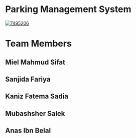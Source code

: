 # Parking Management System
<a href="https://ibb.co/SnTkssP"><img style="margin: auto;
  display: block;" src="https://i.ibb.co/gT10jj3/7495206.jpg" alt="7495206" border="0"></a>
# Team Members 
## Miel Mahmud Sifat <br>
## Sanjida Fariya <br>
## Kaniz Fatema Sadia <br>
## Mubashsher Salek <br>
## Anas Ibn Belal<br> 
